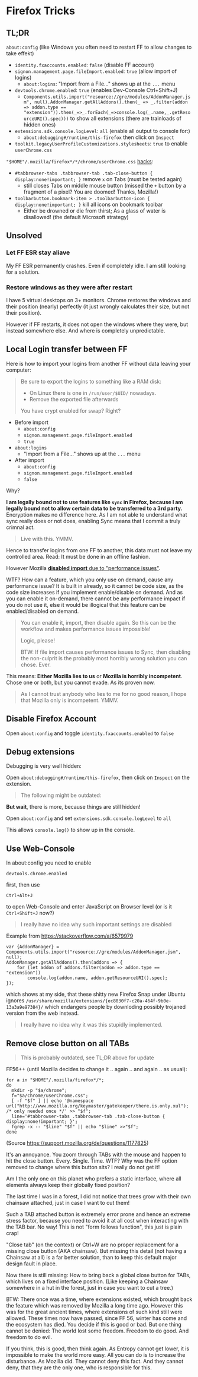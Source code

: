 # Firefox Tricks

## TL;DR

`about:config` (like Windows you often need to restart FF to allow changes to take effekt)

- `identity.fxaccounts.enabled`: `false` (disable FF account)
- `signon.management.page.fileImport.enabled`: `true` (allow import of logins)
  - `about:logins`: "Import from a File..." shows up at the `...` menu
- `devtools.chrome.enabled`: `true` (enables Dev-Console Ctrl+Shift+J)
  - `Components.utils.import("resource://gre/modules/AddonManager.jsm", null).AddonManager.getAllAddons().then(_ => _.filter(addon => addon.type == "extension")).then(_=>_.forEach(_=>console.log(_.name,_.getResourceURI().spec)))` to show all extensions (there are trainloads of hidden ones)
- `extensions.sdk.console.logLevel`: `all` (enable all output to console for:)
  - `about:debugging#/runtime/this-firefox` then click on `Inspect`
- `toolkit.legacyUserProfileCustomizations.stylesheets`: `true` to enable `userChrome.css`

`"$HOME"/.mozilla/firefox*/*/chrome/userChrome.css` [hacks](https://www.userchrome.org/how-create-userchrome-css.html):

- `#tabbrowser-tabs .tabbrowser-tab .tab-close-button { display:none!important; }` remove `x` on Tabs (must be tested again)
  - still closes Tabs on middle mouse button (missed the `+` button by a fragment of a pixel?  You are doomed!  Thanks, Mozilla!)
- `toolbarbutton.bookmark-item > .toolbarbutton-icon { display:none!important; }` kill all icons on bookmark toolbar
  - Either be drowned or die from thirst; As a glass of water is disallowed!  (the default Microsoft strategy)


## Unsolved

### Let FF ESR stay aliave

My FF ESR permanently crashes.  Even if completely idle.
I am still looking for a solution.

### Restore windows as they were after restart

I have 5 virtual desktops on 3+ monitors.
Chrome restores the windows and their position (nearly) perfectly
(it just wrongly calculates their size, but not their position).

However if FF restarts, it does not open the windows where they were,
but instead somewhere else.   And where is completely unpredictable.


## Local Login transfer between FF

Here is how to import your logins from another FF without data leaving your computer:

> Be sure to export the logins to something like a RAM disk:
> 
> - On Linux there is one in `/run/user/$UID/` nowadays.
> - Remove the exported file afterwards
>
> You have crypt enabled for swap?  Right?

- Before import
  - `about:config`
  - `signon.management.page.fileImport.enabled`
  - `true`
- `about:logins`
  - "Import from a File..." shows up at the `...` menu
- After import
  - `about:config`
  - `signon.management.page.fileImport.enabled`
  - `false`

Why?

**I am legally bound not to use features like `sync` in Firefox, because I am legally bound not to allow certain data to be transferred to a 3rd party.**
Encryption makes no difference here.  As I am not able to understand what sync really does or not does, enabling Sync means that I commit a truly crimnal act.

> Live with this.  YMMV.

Hence to transfer logins from one FF to another, this data must not leave my controlled area.  Read:  It must be done in an offline fashion.

However Mozilla [**disabled import** due to "performance issues"](https://support.mozilla.org/en-US/kb/import-login-data-file).

WTF?  How can a feature, which you only use on demand, cause any performance issue?  It is built in already, so it cannot be code size,
as the code size increases if you implement enable/disable on demand.  And as you can enable it on-demand, there cannot be any performance
impact if you do not use it, else it would be illogical that this feature can be enabled/disabled on demand.

> You can enable it, import, then disable again.  So this can be the workflow and makes performance issues impossible!
>
> Logic, please!
>
> BTW:  If file import causes performance issues to Sync, then disabling the non-culprit is the probably most horribly wrong solution you can chose.  Ever.

This means:  **Either Mozilla lies to us** or **Mozilla is horribly incompetent**.  Chose one or both, but you cannot evade.  As its proven now.

> As I cannot trust anybody who lies to me for no good reason, I hope that Mozilla only is incompetent.  YMMV.


## Disable Firefox Account

Open `about:config` and toggle `identity.fxaccounts.enabled` to `false`


## Debug extensions

Debugging is very well hidden:

Open `about:debugging#/runtime/this-firefox`, then click on `Inspect` on the extension.

> The following might be outdated:

**But wait**, there is more, because things are still hidden!

Open `about:config` and set `extensions.sdk.console.logLevel` to `all`

This allows `console.log()` to show up in the console.


## Use Web-Console

In about:config you need to enable

	devtools.chrome.enabled

first, then use

	Ctrl+Alt+J

to open Web-Console and enter JavaScript on Browser level (or is it `Ctrl+Shift+J` now?)

> I really have no idea why such important settings are disabled

Example from <https://stackoverflow.com/a/6579979>

```
var {AddonManager} = Components.utils.import("resource://gre/modules/AddonManager.jsm", null);
AddonManager.getAllAddons().then(addons => {
    for (let addon of addons.filter(addon => addon.type == "extension"))
        console.log(addon.name, addon.getResourceURI().spec);
});
```

which shows at my side, that these shitty new Firefox Snap under Ubuntu ignores
`/usr/share/mozilla/extensions/{ec8030f7-c20a-464f-9b0e-13a3a9e97384}/`
which endangers people by downloding possibly trojaned version from the web instead.

> I really have no idea why it was this stupidly implemented.


## Remove close button on all TABs

> This is probably outdated, see TL;DR above for update

FF56++ (until Mozilla decides to change it .. again .. and again .. as usual):

```
for a in "$HOME"/.mozilla/firefox*/*;
do
  mkdir -p "$a/chrome";
  f="$a/chrome/userChrome.css";
  [ -f "$f" ] || echo '@namespace url("http://www.mozilla.org/keymaster/gatekeeper/there.is.only.xul"); /* only needed once */' >> "$f";
  line='#tabbrowser-tabs .tabbrowser-tab .tab-close-button { display:none!important; }';
  fgrep -x -- "$line" "$f" || echo "$line" >>"$f";
done
```
(Source https://support.mozilla.org/de/questions/1177825)

It's an annoyance.  You zoom through TABs with the mouse and happen to hit the close button.  Every. Single. Time.
WTF?  Why was the FF option removed to change where this button sits?  I really do not get it!

Am I the only one on this planet who prefers a static interface, where all elements always keep their globally fixed position?

The last time I was in a forest, I did not notice that trees grow with their own chainsaw attached, just in case I want to cut them!

Such a TAB attached button is extremely error prone and hence an extreme stress factor, because you need to avoid it at all cost
when interacting with the TAB bar.  No way!  This is not "form follows function", this just is plain crap!

"Close tab" (on the context) or Ctrl+W are no proper replacement for a missing close button (AKA chainsaw).
But missing this detail (not having a Chainsaw at all) is a far better solution,
than to keep this default major design fault in place.

Now there is still missing:  How to bring back a global close button for TABs, which lives on a fixed interface position.
(Like keeping a Chainsaw somewhere in a hut in the forest, just in case you want to cut a tree.)

BTW: There once was a time, where extensions existed, which brought back the feature which was removed by Mozilla a long time ago.  However this was for the great ancient times, where extensions of such kind still were allowed.  These times now have
passed, since FF 56, winter has come and the ecosystem has died.  You decide if this is good or bad.
But one thing cannot be denied:  The world lost some freedom.  Freedom to do good.  And freedom to do evil.

If you think, this is good, then think again.  As Entropy cannot get lower, it is impossible to make the world more easy.
All you can do is to increase the disturbance.
As Mozilla did.  They cannot deny this fact.  And they cannot deny, that they are the only one, who is responsible for this.
